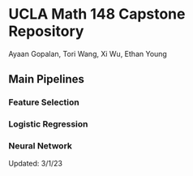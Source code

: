 # UCLA Math 148 Capstone Repository
Ayaan Gopalan, Tori Wang, Xi Wu, Ethan Young

## Main Pipelines

### Feature Selection

### Logistic Regression

### Neural Network

Updated: 3/1/23
